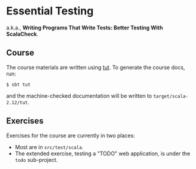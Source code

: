 # Essential Testing

a.k.a., **Writing Programs That Write Tests: Better Testing With ScalaCheck**.

## Course

The course materials are written using [tut](https://github.com/tpolecat/tut).
To generate the course docs, run:

```
$ sbt tut
```

and the machine-checked documentation will be written to `target/scala-2.12/tut`.


## Exercises

Exercises for the course are currently in two places:

* Most are in `src/test/scala`.
* The extended exercise, testing a "TODO" web application, is under the `todo` sub-project.